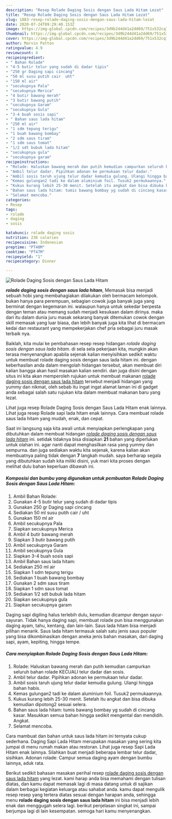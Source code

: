 ```yaml
---
description: "Resep Rolade Daging Sosis dengan Saus Lada Hitam Lezat"
title: "Resep Rolade Daging Sosis dengan Saus Lada Hitam Lezat"
slug: 1883-resep-rolade-daging-sosis-dengan-saus-lada-hitam-lezat
date: 2020-07-24T09:29:40.153Z
image: https://img-global.cpcdn.com/recipes/3d9b244d41a2dd69/751x532cq70/rolade-daging-sosis-dengan-saus-lada-hitam-foto-resep-utama.jpg
thumbnail: https://img-global.cpcdn.com/recipes/3d9b244d41a2dd69/751x532cq70/rolade-daging-sosis-dengan-saus-lada-hitam-foto-resep-utama.jpg
cover: https://img-global.cpcdn.com/recipes/3d9b244d41a2dd69/751x532cq70/rolade-daging-sosis-dengan-saus-lada-hitam-foto-resep-utama.jpg
author: Marvin Patton
ratingvalue: 4.9
reviewcount: 4
recipeingredient:
- " Bahan Rolade"
- "4-5 butir telur yang sudah di dadar tipis"
- "250 gr Daging sapi cincang"
- "50 ml susu putih cair  uht"
- "150 ml air"
- "secukupnya Pala"
- "secukupnya Merica"
- "4 butir bawang merah"
- "3 butir bawang putih"
- "secukupnya Garam"
- "secukupnya Gula"
- "3-4 buah sosis sapi"
- " Bahan saus lada hitam"
- "250 ml air"
- "1 sdm tepung terigu"
- "1 buah bawang bombay"
- "2 sdm saus tiram"
- "1 sdm saus tomat"
- "1/2 sdt bubuk lada hitam"
- "secukupnya gula"
- "secukupnya garam"
recipeinstructions:
- "Rolade: Haluskan bawang merah dan putih kemudian campurkan seluruh bahan rolade KECUALI telur dadar dan sosis."
- "Ambil telur dadar. Pipihkan adonan ke permukaan telur dadar."
- "Ambil sosis taruh ujung telur dadar kemudia gulung. Ulangi hingga bahan habis."
- "Kemas gulungan2 tadi ke dalam aluminium foil. Tusuk2 permukaannya."
- "Kukus kurang lebih 25-30 menit. Setelah itu angkat dan bisa dibuka kemudian dipotong2 sesuai selera."
- "Bahan saus lada hitam: tumis bawang bombay yg sudah di cincang kasar. Masukkan semua bahan hingga sedikit mengental dan mendidih. Angkat."
- "Selamat mencoba."
categories:
- Resep
tags:
- rolade
- daging
- sosis

katakunci: rolade daging sosis 
nutrition: 236 calories
recipecuisine: Indonesian
preptime: "PT40M"
cooktime: "PT47M"
recipeyield: "1"
recipecategory: Dinner

---
```



![Rolade Daging Sosis dengan Saus Lada Hitam](https://img-global.cpcdn.com/recipes/3d9b244d41a2dd69/751x532cq70/rolade-daging-sosis-dengan-saus-lada-hitam-foto-resep-utama.jpg)

<b><i>rolade daging sosis dengan saus lada hitam</i></b>, Memasak bisa menjadi sebuah hobi yang membahagiakan dilakukan oleh bermacam kelompok. bukan hanya para perempuan, sebagian cowok juga banyak juga yang berminat dengan kegemaran ini. walaupun hanya untuk sekedar berpesta dengan teman atau memang sudah menjadi kesukaan dalam dirinya. maka dari itu dalam dunia juru masak sekarang banyak ditemukan cowok dengan skill memasak yang luar biasa, dan lebih banyak juga kita lihat di bermacam kedai dan restaurant yang mempekerjakan chef pria sebagai juru masak terbaik nya.

Baiklah, kita mulai ke pembahasan resep resep hidangan <i>rolade daging sosis dengan saus lada hitam</i>. di sela sela pekerjaan kita, mungkin akan terasa menyenangkan apabila sejenak kalian menyisihkan sedikit waktu untuk membuat rolade daging sosis dengan saus lada hitam ini. dengan keberhasilan anda dalam mengolah hidangan tersebut, akan membuat diri kalian bangga akan hasil masakan kalian sendiri. dan juga disini dengan situs ini kita akan memperoleh rujukan untuk membuat makanan <u>rolade daging sosis dengan saus lada hitam</u> tersebut menjadi hidangan yang yummy dan nikmat, oleh sebab itu ingat ingat alamat laman ini di gadget anda sebagai salah satu rujukan kita dalam membuat makanan baru yang lezat.

Lihat juga resep Rolade Daging Sosis dengan Saus Lada Hitam enak lainnya. Lihat juga resep Rolade sapi lada hitam enak lainnya. Cara membuat rolade saus lada hitam yang mudah, enak, dan cepat.


Saat ini langsung saja kita awali untuk menyiapkan perlengkapan yang dibutuhkan dalam membuat hidangan <u><i>rolade daging sosis dengan saus lada hitam</i></u> ini. setidak tidaknya bisa disiapkan <b>21</b> bahan yang diperlukan untuk olahan ini. agar nanti dapat menghasilkan rasa yang yummy dan sempurna. dan juga sediakan waktu kita sejenak, karena kalian akan membuatnya paling tidak dengan <b>7</b> langkah mudah. saya berharap segala yang dibutuhkan sudah kita miliki disini, yuk mari kita proses dengan melihat dulu bahan keperluan dibawah ini.

<!--inarticleads1-->

##### Komposisi dan bumbu yang digunakan untuk pembuatan Rolade Daging Sosis dengan Saus Lada Hitam:

1. Ambil  Bahan Rolade:
1. Gunakan 4-5 butir telur yang sudah di dadar tipis
1. Gunakan 250 gr Daging sapi cincang
1. Sediakan 50 ml susu putih cair / uht
1. Gunakan 150 ml air
1. Ambil secukupnya Pala
1. Siapkan secukupnya Merica
1. Ambil 4 butir bawang merah
1. Siapkan 3 butir bawang putih
1. Ambil secukupnya Garam
1. Ambil secukupnya Gula
1. Siapkan 3-4 buah sosis sapi
1. Ambil  Bahan saus lada hitam:
1. Sediakan 250 ml air
1. Siapkan 1 sdm tepung terigu
1. Sediakan 1 buah bawang bombay
1. Gunakan 2 sdm saus tiram
1. Siapkan 1 sdm saus tomat
1. Sediakan 1/2 sdt bubuk lada hitam
1. Siapkan secukupnya gula
1. Siapkan secukupnya garam


Daging sapi digiling halus terlebih dulu, kemudian dicampur dengan sayur-sayuran. Tidak hanya daging sapi, membuat rolade pun bisa menggunakan daging ayam, tahu, kentang, dan lain-lain. Saus lada hitam bisa menjadi pilihan menarik. Saus lada hitam termasuk salah satu jenis saus populer yang bisa dikombinasikan dengan aneka jenis bahan masakan, dari daging sapi, ayam, kepiting, hingga tempe. 

<!--inarticleads2-->

##### Cara menyiapkan Rolade Daging Sosis dengan Saus Lada Hitam:

1. Rolade: Haluskan bawang merah dan putih kemudian campurkan seluruh bahan rolade KECUALI telur dadar dan sosis.
1. Ambil telur dadar. Pipihkan adonan ke permukaan telur dadar.
1. Ambil sosis taruh ujung telur dadar kemudia gulung. Ulangi hingga bahan habis.
1. Kemas gulungan2 tadi ke dalam aluminium foil. Tusuk2 permukaannya.
1. Kukus kurang lebih 25-30 menit. Setelah itu angkat dan bisa dibuka kemudian dipotong2 sesuai selera.
1. Bahan saus lada hitam: tumis bawang bombay yg sudah di cincang kasar. Masukkan semua bahan hingga sedikit mengental dan mendidih. Angkat.
1. Selamat mencoba.


Cara mambuat dan bahan untuk saus lada hitam ini ternyata cukup sederhana. Daging Sapi Lada Hitam merupakan masakan yang sering kita jumpai di menu rumah makan atau restoran. Lihat juga resep Sapi Lada Hitam enak lainnya. Silahkan buat menjadi beberapa lembar telur dadar, sisihkan. Adonan rolade: Campur semua daging ayam dengan bumbu lainnya, aduk rata. 

Berikut sedikit bahasan masakan perihal resep <u>rolade daging sosis dengan saus lada hitam</u> yang lezat. kami harap anda bisa memahami dengan tulisan diatas, dan kamu dapat memasak lagi di masa datang untuk di sajikan dalam berbagai kegiatan keluarga atau sahabat anda. kamu dapat mengulik resep resep yang tertera diatas sesuai dengan harapan anda, sehingga menu <b>rolade daging sosis dengan saus lada hitam</b> ini bisa menjadi lebih enak dan menggugah selera lagi. berikut penjelasan singkat ini, sampai berjumpa lagi di lain kesempatan. semoga hari kamu menyenangkan.
